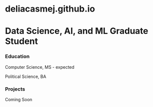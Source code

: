 # deliacasmej.github.io

# Data Science, AI, and ML Graduate Student

### Education
Computer Science, MS - expected

Political Science, BA

### Projects

Coming Soon
